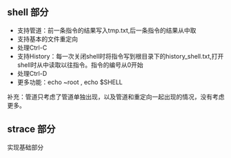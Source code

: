 ## shell 部分
- 支持管道：前一条指令的结果写入tmp.txt,后一条指令的结果从中取
- 支持基本的文件重定向
- 处理Ctrl-C
- 支持History：每一次关闭shell时将指令写到根目录下的history_shell.txt,打开shell时从中读取以往指令。指令的编号从0开始
- 处理Ctrl-D
- 更多功能：echo ~root , echo $SHELL

补充：管道只考虑了管道单独出现，以及管道和重定向一起出现的情况，没有考虑更多。

## strace 部分
实现基础部分
